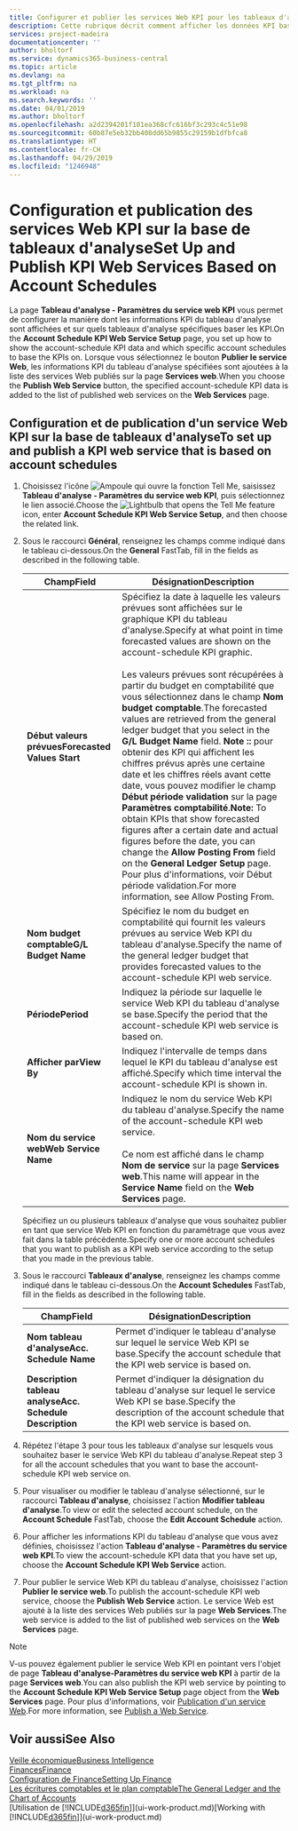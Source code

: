 ```yaml
---
title: Configurer et publier les services Web KPI pour les tableaux d'analyse | Microsoft Docs
description: Cette rubrique décrit comment afficher les données KPI basées sur des tableaux d'analyse spécifiques.
services: project-madeira
documentationcenter: ''
author: bholtorf
ms.service: dynamics365-business-central
ms.topic: article
ms.devlang: na
ms.tgt_pltfrm: na
ms.workload: na
ms.search.keywords: ''
ms.date: 04/01/2019
ms.author: bholtorf
ms.openlocfilehash: a2d2394201f101ea368cfc616bf3c293c4c51e98
ms.sourcegitcommit: 60b87e5eb32bb408dd65b9855c29159b1dfbfca8
ms.translationtype: HT
ms.contentlocale: fr-CH
ms.lasthandoff: 04/29/2019
ms.locfileid: "1246948"
---
```

# <a name="set-up-and-publish-kpi-web-services-based-on-account-schedules"></a><span data-ttu-id="0f683-103">Configuration et publication des services Web KPI sur la base de tableaux d'analyse</span><span class="sxs-lookup"><span data-stu-id="0f683-103">Set Up and Publish KPI Web Services Based on Account Schedules</span></span>
<span data-ttu-id="0f683-104">La page **Tableau d'analyse - Paramètres du service web KPI** vous permet de configurer la manière dont les informations KPI du tableau d'analyse sont affichées et sur quels tableaux d'analyse spécifiques baser les KPI.</span><span class="sxs-lookup"><span data-stu-id="0f683-104">On the **Account Schedule KPI Web Service Setup** page, you set up how to show the account-schedule KPI data and which specific account schedules to base the KPIs on.</span></span> <span data-ttu-id="0f683-105">Lorsque vous sélectionnez le bouton **Publier le service Web**, les informations KPI du tableau d'analyse spécifiées sont ajoutées à la liste des services Web publiés sur la page **Services web**.</span><span class="sxs-lookup"><span data-stu-id="0f683-105">When you choose the **Publish Web Service** button, the specified account-schedule KPI data is added to the list of published web services on the **Web Services** page.</span></span>  

## <a name="to-set-up-and-publish-a-kpi-web-service-that-is-based-on-account-schedules"></a><span data-ttu-id="0f683-106">Configuration et de publication d'un service Web KPI sur la base de tableaux d'analyse</span><span class="sxs-lookup"><span data-stu-id="0f683-106">To set up and publish a KPI web service that is based on account schedules</span></span>  
1.  <span data-ttu-id="0f683-107">Choisissez l'icône ![Ampoule qui ouvre la fonction Tell Me](media/ui-search/search_small.png "Dites-moi ce que vous voulez faire"), saisissez **Tableau d'analyse - Paramètres du service web KPI**, puis sélectionnez le lien associé.</span><span class="sxs-lookup"><span data-stu-id="0f683-107">Choose the ![Lightbulb that opens the Tell Me feature](media/ui-search/search_small.png "Tell me what you want to do") icon, enter **Account Schedule KPI Web Service Setup**, and then choose the related link.</span></span>  
2.  <span data-ttu-id="0f683-108">Sous le raccourci **Général**, renseignez les champs comme indiqué dans le tableau ci-dessous.</span><span class="sxs-lookup"><span data-stu-id="0f683-108">On the **General** FastTab, fill in the fields as described in the following table.</span></span>  

    |<span data-ttu-id="0f683-109">Champ</span><span class="sxs-lookup"><span data-stu-id="0f683-109">Field</span></span>|<span data-ttu-id="0f683-110">Désignation</span><span class="sxs-lookup"><span data-stu-id="0f683-110">Description</span></span>|  
    |---------------------------------|---------------------------------------|  
    |<span data-ttu-id="0f683-111">**Début valeurs prévues**</span><span class="sxs-lookup"><span data-stu-id="0f683-111">**Forecasted Values Start**</span></span>|<span data-ttu-id="0f683-112">Spécifiez la date à laquelle les valeurs prévues sont affichées sur le graphique KPI du tableau d'analyse.</span><span class="sxs-lookup"><span data-stu-id="0f683-112">Specify at what point in time forecasted values are shown on the account-schedule KPI graphic.</span></span><br /><br /> <span data-ttu-id="0f683-113">Les valeurs prévues sont récupérées à partir du budget en comptabilité que vous sélectionnez dans le champ **Nom budget comptable**.</span><span class="sxs-lookup"><span data-stu-id="0f683-113">The forecasted values are retrieved from the general ledger budget that you select in the **G/L Budget Name** field.</span></span> <span data-ttu-id="0f683-114">**Note ::** pour obtenir des KPI qui affichent les chiffres prévus après une certaine date et les chiffres réels avant cette date, vous pouvez modifier le champ **Début période validation** sur la page **Paramètres comptabilité**.</span><span class="sxs-lookup"><span data-stu-id="0f683-114">**Note:**  To obtain KPIs that show forecasted figures after a certain date and actual figures before the date, you can change the **Allow Posting From** field on the **General Ledger Setup** page.</span></span> <span data-ttu-id="0f683-115">Pour plus d'informations, voir Début période validation.</span><span class="sxs-lookup"><span data-stu-id="0f683-115">For more information, see Allow Posting From.</span></span>|  
    |<span data-ttu-id="0f683-116">**Nom budget comptable**</span><span class="sxs-lookup"><span data-stu-id="0f683-116">**G/L Budget Name**</span></span>|<span data-ttu-id="0f683-117">Spécifiez le nom du budget en comptabilité qui fournit les valeurs prévues au service Web KPI du tableau d'analyse.</span><span class="sxs-lookup"><span data-stu-id="0f683-117">Specify the name of the general ledger budget that provides forecasted values to the account-schedule KPI web service.</span></span>|  
    |<span data-ttu-id="0f683-118">**Période**</span><span class="sxs-lookup"><span data-stu-id="0f683-118">**Period**</span></span>|<span data-ttu-id="0f683-119">Indiquez la période sur laquelle le service Web KPI du tableau d'analyse se base.</span><span class="sxs-lookup"><span data-stu-id="0f683-119">Specify the period that the account-schedule KPI web service is based on.</span></span>|  
    |<span data-ttu-id="0f683-120">**Afficher par**</span><span class="sxs-lookup"><span data-stu-id="0f683-120">**View By**</span></span>|<span data-ttu-id="0f683-121">Indiquez l'intervalle de temps dans lequel le KPI du tableau d'analyse est affiché.</span><span class="sxs-lookup"><span data-stu-id="0f683-121">Specify which time interval the account-schedule KPI is shown in.</span></span>|  
    |<span data-ttu-id="0f683-122">**Nom du service web**</span><span class="sxs-lookup"><span data-stu-id="0f683-122">**Web Service Name**</span></span>|<span data-ttu-id="0f683-123">Indiquez le nom du service Web KPI du tableau d'analyse.</span><span class="sxs-lookup"><span data-stu-id="0f683-123">Specify the name of the account-schedule KPI web service.</span></span><br /><br /> <span data-ttu-id="0f683-124">Ce nom est affiché dans le champ **Nom de service** sur la page **Services web**.</span><span class="sxs-lookup"><span data-stu-id="0f683-124">This name will appear in the **Service Name** field on the **Web Services** page.</span></span>|  

    <span data-ttu-id="0f683-125">Spécifiez un ou plusieurs tableaux d'analyse que vous souhaitez publier en tant que service Web KPI en fonction du paramétrage que vous avez fait dans la table précédente.</span><span class="sxs-lookup"><span data-stu-id="0f683-125">Specify one or more account schedules that you want to publish as a KPI web service according to the setup that you made in the previous table.</span></span>  

3.  <span data-ttu-id="0f683-126">Sous le raccourci **Tableaux d'analyse**, renseignez les champs comme indiqué dans le tableau ci-dessous.</span><span class="sxs-lookup"><span data-stu-id="0f683-126">On the **Account Schedules** FastTab, fill in the fields as described in the following table.</span></span>  

    |<span data-ttu-id="0f683-127">Champ</span><span class="sxs-lookup"><span data-stu-id="0f683-127">Field</span></span>|<span data-ttu-id="0f683-128">Désignation</span><span class="sxs-lookup"><span data-stu-id="0f683-128">Description</span></span>|  
    |---------------------------------|---------------------------------------|  
    |<span data-ttu-id="0f683-129">**Nom tableau d'analyse**</span><span class="sxs-lookup"><span data-stu-id="0f683-129">**Acc. Schedule Name**</span></span>|<span data-ttu-id="0f683-130">Permet d'indiquer le tableau d'analyse sur lequel le service Web KPI se base.</span><span class="sxs-lookup"><span data-stu-id="0f683-130">Specify the account schedule that the KPI web service is based on.</span></span>|  
    |<span data-ttu-id="0f683-131">**Description tableau analyse**</span><span class="sxs-lookup"><span data-stu-id="0f683-131">**Acc. Schedule Description**</span></span>|<span data-ttu-id="0f683-132">Permet d'indiquer la désignation du tableau d'analyse sur lequel le service Web KPI se base.</span><span class="sxs-lookup"><span data-stu-id="0f683-132">Specify the description of the account schedule that the KPI web service is based on.</span></span>|  

4.  <span data-ttu-id="0f683-133">Répétez l'étape 3 pour tous les tableaux d'analyse sur lesquels vous souhaitez baser le service Web KPI du tableau d'analyse.</span><span class="sxs-lookup"><span data-stu-id="0f683-133">Repeat step 3 for all the account schedules that you want to base the account-schedule KPI web service on.</span></span>  
5.  <span data-ttu-id="0f683-134">Pour visualiser ou modifier le tableau d'analyse sélectionné, sur le raccourci **Tableau d'analyse**, choisissez l'action **Modifier tableau d'analyse**.</span><span class="sxs-lookup"><span data-stu-id="0f683-134">To view or edit the selected account schedule, on the **Account Schedule** FastTab, choose the **Edit Account Schedule** action.</span></span>  
6.  <span data-ttu-id="0f683-135">Pour afficher les informations KPI du tableau d'analyse que vous avez définies, choisissez l'action **Tableau d'analyse - Paramètres du service web KPI**.</span><span class="sxs-lookup"><span data-stu-id="0f683-135">To view the account-schedule KPI data that you have set up, choose the **Account Schedule KPI Web Service** action.</span></span>  
7.  <span data-ttu-id="0f683-136">Pour publier le service Web KPI du tableau d'analyse, choisissez l'action **Publier le service web**.</span><span class="sxs-lookup"><span data-stu-id="0f683-136">To publish the account-schedule KPI web service, choose the **Publish Web Service** action.</span></span> <span data-ttu-id="0f683-137">Le service Web est ajouté à la liste des services Web publiés sur la page **Web Services**.</span><span class="sxs-lookup"><span data-stu-id="0f683-137">The web service is added to the list of published web services on the **Web Services** page.</span></span>  

> [!NOTE]  
>  <span data-ttu-id="0f683-138">V-us pouvez également publier le service Web KPI en pointant vers l'objet de page **Tableau d'analyse-Paramètres du service web KPI** à partir de la page **Services web**.</span><span class="sxs-lookup"><span data-stu-id="0f683-138">You can also publish the KPI web service by pointing to the **Account Schedule KPI Web Service Setup** page object from the **Web Services** page.</span></span> <span data-ttu-id="0f683-139">Pour plus d'informations, voir [Publication d'un service Web](across-how-publish-web-service.md).</span><span class="sxs-lookup"><span data-stu-id="0f683-139">For more information, see [Publish a Web Service](across-how-publish-web-service.md).</span></span>  

## <a name="see-also"></a><span data-ttu-id="0f683-140">Voir aussi</span><span class="sxs-lookup"><span data-stu-id="0f683-140">See Also</span></span>  
[<span data-ttu-id="0f683-141">Veille économique</span><span class="sxs-lookup"><span data-stu-id="0f683-141">Business Intelligence</span></span>](bi.md)  
[<span data-ttu-id="0f683-142">Finances</span><span class="sxs-lookup"><span data-stu-id="0f683-142">Finance</span></span>](finance.md)  
[<span data-ttu-id="0f683-143">Configuration de Finance</span><span class="sxs-lookup"><span data-stu-id="0f683-143">Setting Up Finance</span></span>](finance-setup-finance.md)  
[<span data-ttu-id="0f683-144">Les écritures comptables et le plan comptable</span><span class="sxs-lookup"><span data-stu-id="0f683-144">The General Ledger and the Chart of Accounts</span></span>](finance-general-ledger.md)  
<span data-ttu-id="0f683-145">[Utilisation de [!INCLUDE[d365fin](includes/d365fin_md.md)]](ui-work-product.md)</span><span class="sxs-lookup"><span data-stu-id="0f683-145">[Working with [!INCLUDE[d365fin](includes/d365fin_md.md)]](ui-work-product.md)</span></span>

